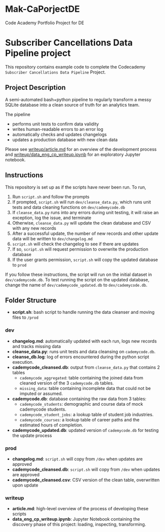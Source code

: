 # Mak-CaPorjectDE
Code Academy Portfolio Project for DE
# Subscriber Cancellations Data Pipeline project

This repository contains example code to complete the Codecademy `Subscriber Cancellations Data Pipeline` Project.

## Project Description

A semi-automated bash+python pipeline to regularly transform a messy SQLite database into a clean source of truth for an analytics team.

The pipeline

- performs unit tests to confirm data validity
- writes human-readable errors to an error log
- automatically checks and updates changelogs
- updates a production database with new clean data

Please see [writeup/article.md](https://github.com/Codecademy-Curriculum/Data-Engineering-Career-Path-Portfolio/blob/main/subscriber-pipeline/writeup/article.md) for an overview of the development process and [writeup/data_eng_cp_writeup.ipynb](https://github.com/Codecademy-Curriculum/Data-Engineering-Career-Path-Portfolio/blob/main/subscriber-pipeline/writeup/data_eng_cp_writeup.ipynb) for an exploratory Jupyter notebook.

## Instructions

This repository is set up as if the scripts have never been run. To run,

1. Run `script.sh` and follow the prompts
2. If prompted, `script.sh` will run `dev/cleanse_data.py`, which runs unit tests and data cleaning functions on `dev/cademycode.db`
3. If `cleanse_data.py` runs into any errors during unit testing, it will raise an exception, log the issue, and terminate
4. Otherwise, `cleanse_data.py` will update the clean database and CSV with any new records
5. After a successful update, the number of new records and other update data will be written to `dev/changelog.md`
6. `script.sh` will check the changelog to see if there are updates
7. If so, `script.sh` will request permission to overwrite the production database
7. If the user grants permission, `script.sh` will copy the updated database to `prod`

If you follow these instructions, the script will run on the initial dataset in `dev/cademycode.db`. To test running the script on the updated database, change the name of `dev/cademycode_updated.db` to `dev/cademycode.db`.

## Folder Structure
- **script.sh**: bash script to handle running the data cleanser and moving files to `/prod`
### dev
- **changelog.md**: automatically updated with each run, logs new records and tracks missing data
- **cleanse_data.py**: runs unit tests and data cleansing on `cademycode.db`.
- **cleanse_db.log**: log of errors encountered during the python script execution.
- **cademycode_cleansed.db**: output from `cleanse_data.py` that contains 2 tables
    - `cademycode_aggregated`: table containing the joined data from cleaned version of the 3 `cademycode.db` tables.
    - `missing_data`: table containing incomplete data that could not be imputed or assumed.
- **cademycode.db**: database containing the raw data from 3 tables:
    - `cademycode_students`: demographic and course data of mock cademycode students.
    - `cademycode_student_jobs`: a lookup table of student job industries.
    - `cademycode_courses`: a lookup table of career paths and the estimated hours of completion.
- **cademycode_updated.db**: updated version of `cademycode.db` for testing the update process
### prod
- **changelog.md**: `script.sh` will copy from `/dev` when updates are approved
- **cademycode_cleansed.db**:  `script.sh` will copy from `/dev` when updates are approved
- **cademycode_cleansed.csv**: CSV version of the clean table, overwritten upon update
### writeup
- **article.md**: high-level overview of the process of developing these scripts
- **data_eng_cp_writeup.ipynb**: Jupyter Notebook containing the discovery phase of this project: loading, inspecting, transforming.
